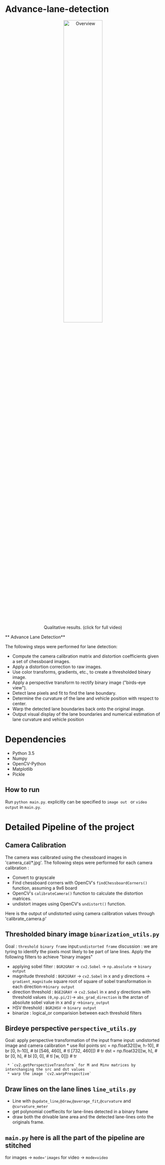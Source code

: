 # Advance-lane-detection

<p align="center">
 <a href="https://www.youtube.com/watch?v=ymq9e9_GJ0E"><img src="./img/overview.gif" alt="Overview" width="50%" height="50%"></a>
 <br>Qualitative results. (click for full video)
</p>



** Advance Lane Detection**

The following steps were performed for lane detection:
* Compute the camera calibration matrix and distortion coefficients given a set of chessboard images.
* Apply a distortion correction to raw images.
* Use color transforms, gradients, etc., to create a thresholded binary image.
* Apply a perspective transform to rectify binary image ("birds-eye view").
* Detect lane pixels and fit to find the lane boundary.
* Determine the curvature of the lane and vehicle position with respect to center.
* Warp the detected lane boundaries back onto the original image.
* Output visual display of the lane boundaries and numerical estimation of lane curvature and vehicle position

# Dependencies
* Python 3.5
* Numpy
* OpenCV-Python
* Matplotlib
* Pickle

## How to run
Run `python main.py`. explicitly can be specified to `image out ` or `video output` in `main.py`.

# Detailed Pipeline of the project 

## Camera Calibration
The camera was calibrated using the chessboard images in 'camera_cal/*.jpg'. 
The following steps were performed for each camera calibration :
  * Convert to grayscale
  * Find chessboard corners with OpenCV's `findChessboardCorners()` function, assuming a 9x6 board
  * OpenCV's `calibrateCamera()` function to calculate the distortion matrices.
  * undistort images using OpenCV's `undistort()` function.
  
  Here is the output of undistorted using camera calibration values through 'calibrate_camera.p'
  ![]()
  
  ## Thresholded binary image `binarization_utils.py`
  Goal : `threshold binary frame`
  input:`undistorted frame`
  discussion : we are tyring to identify the pixels most likely to be part of lane lines.
  Apply the following filters to achieve "binary images" 
   * applying sobel filter : `BGR2GRAY` -> `cv2.Sobel` -> `np.absolute` -> `binary output`
   * magnitude threshold : `BGR2GRAY` -> `cv2.Sobel` in x and y directions -> `gradient_magnitude` square root of square of sobel transformation in each direction->`binary output`
   * direction threshold : `BGE2GRAY` -> `cv2.Sobel` in x and y directions  with threshold values `(0,np.pi/2)`-> `abs_grad_direction` is the arctan of absolute sobel value in x and y ->`binary_output`
   * HSV threshold : `BGR2HSV` -> `binary output`
   * binarize : logical_or comparision between each threshold filters
   
  ## Birdeye perspective `perspective_utils.py`
   Goal: apply perspective transformation of the input frame
   input: undistorted image and camera calibration
    * use RoI points src = np.float32([[w, h-10],    # br
                                      [0, h-10],    # bl
                                      [546, 460],   # tl
                                      [732, 460]])  # tr
                      dst = np.float32([[w, h],       # br
                                        [0, h],       # bl
                                        [0, 0],       # tl
                                        [w, 0]])      # tr
                                        
     * `cv2.getPerspectiveTransform` for M and Minv matrices by interchanging the src and dst values
     * warp the image `cv2.warpPrespective`
     
   ## Draw lines on the lane lines `line_utils.py`
   * Line with `@update_line`,`@draw`,`@average_fit`,`@curvature` and `@curvature_meter`
   * get polynomial coeffiecits for lane-lines detected in a binary frame
   * draw both the drivable lane area and the detected lane-lines onto the originals frame.
   
   ## `main.py` here is all the part of the pipeline are stitched
   for images -> `mode='images`
   for video -> `mode=video`
   
   
